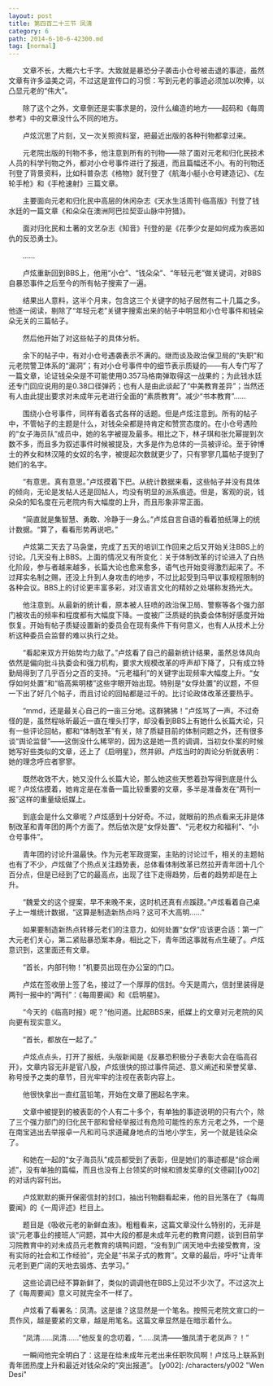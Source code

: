 ```yaml
---
layout: post
title: 第四百二十三节 凤清
category: 6
path: 2014-6-10-6-42300.md
tag: [normal]
---
```


　　文章不长，大概六七千字。大致就是暴恐分子袭击小仓号被击退的事迹，虽然文章有许多溢美之词，不过这是宣传口的习惯：写到元老的事迹必须加以吹捧，以凸显元老的“伟大”。

　　除了这个之外，文章倒还是实事求是的，没什么编造的地方——起码和《每周参考》中的文章没什么不同的地方。

　　卢炫沉思了片刻，又一次关照资料室，把最近出版的各种刊物都拿过来。

　　元老院出版的刊物不多，他注意到所有的刊物——除了面对元老和归化民技术人员的科学刊物之外，都对小仓号事件进行了报道，而且篇幅还不小。有的刊物还刊登了背景资料，比如科普杂志《格物》就刊登了《航海小艇小仓号建造记》、《左轮手枪》和《手枪速射》三篇文章。

　　主要面向元老和归化民中高层的休闲杂志《天水生活周刊·临高版》刊登了钱水廷的一篇文章《和朵朵在澳洲阿巴拉契亚山脉中狩猎》。

　　面对归化民和土著的文艺杂志《知音》刊登的是《花季少女是如何成为疾恶如仇的反恐勇士》。

　　……

　　卢炫重新回到BBS上，他用“小仓”、“钱朵朵”、“年轻元老”做关键词，对BBS自暴恐事件之后至今的所有帖子搜索了一遍。

　　结果出人意料，这半个月来，包含这三个关键字的帖子居然有二十几篇之多。他逐一阅读，剔除了“年轻元老”关键字搜索出来的帖子中明显和小仓号事件和钱朵朵无关的三篇帖子。

　　然后他开始了对这些帖子的具体分析。

　　余下的帖子中，有对小仓号遇袭表示不满的。继而谈及政治保卫局的“失职”和元老院警卫体系的“漏洞”；有对小仓号事件中的细节表示质疑的——有人专门写了一篇文章，论证钱朵朵是不可能使用0.357马格南弹取得这一战果的；为此钱水廷还专门回应说用的是0.38口径弹药；也有人是由此谈起了“中美教育差异”；当然还有人由此提出要求对未成年元老进行全面的“素质教育”。减少“书本教育”……

　　围绕小仓号事件，同样有着各式各样的话题。但是卢炫注意到。所有的帖子中，不管帖子的主题是什么，对钱朵朵都是持肯定和赞赏态度的。在小仓号遇险的“女子海员队”成员中，她的名字被提及最多。相比之下，林子琪和张允幂提到次数不多，而且多为叙述事件时候被提及，大多是作为总体的一员被评论。至于钟博士的养女和林汉隆的女奴的名字，被提起次数就更少了，只有寥寥几篇帖子提到了她们的名字。

　　“有意思。真有意思。”卢炫摸着下巴。从统计数据来看，这些帖子并没有具体的倾向，无论是发帖人还是回帖人，均没有明显的派系痕迹。但是，客观的说，钱朵朵的知名度在元老院内有大幅度的上升，而且形象非常正面。

　　“简直就是集智慧、勇敢、冷静于一身么。”卢炫自言自语的看着拍纸簿上的统计数据。“算了，看看形势再说吧。”

　　卢炫第二天去了马袅堡，完成了五天的培训工作回来之后又开始关注BBS上的讨论。几天没有上BBS。上面的情况又有所变化：关于体制改革的讨论进入了白热化阶段，参与者越来越多，长篇大论也愈来愈多，语气也开始变得激烈起来了。不过拜实名制之赐，还没上升到人身攻击的地步，不过比起受到马甲议事规程限制的各种会议。BBS上的讨论更丰富多彩，对汉语言文化的精妙之处堪称发扬光大。

　　他注意到。从最新的统计看，原本被人狂喷的政治保卫局、警察等各个强力部门被攻击的频率和程度都有大幅度下降。一度被广泛质疑的执委会体制好感度开始恢复。开始有帖子质疑设置新的委员会在现有条件下有何意义，也有人从技术上分析这种委员会监督的难以执行之处。

　　“看起来双方开始势均力敌了。”卢炫看了自己的最新统计结果，虽然总体风向依然是偏向批斗执委会和强力机构，要求大规模改革的呼声却下降了，只有成立特勤局得到了几乎百分之百的支持。“元老福利”的关键字出现频率大幅度上升。“女俘如何处置”和“临高紫明楼”这些字眼开始出现。特别是“女俘处置”的议题，不但一下出了好几个帖子，而且讨论的回帖都是过千的。比讨论政体改革还要热乎。

　　“mmd，还是最关心自己的一亩三分地。这群狒狒！”卢炫骂了一声。不过奇怪的是，虽然程咏昕最近一直在埋头打字，却没看到BBS上有她什么长篇大论，只有一些评论回帖，都和“体制改革”有关，除了质疑目前的体制问题之外，还有很多谈“舆论监督”——这倒没什么稀罕的，因为这是她一贯的调调，当初女仆案的时候她写好些类似的文章，还上了《启明星》，然并卵。卢炫当时的舆论分析就表明：她的理念呼应者寥寥。

　　既然收效不大，她又没什么长篇大论，那么她这些天憋着劲写得到底是什么呢？卢炫估摸着，她肯定是在准备一篇比较重要的文章，多半是准备发在“两刊一报”这样的重量级纸媒上。

　　到底会是什么文章呢？卢炫感到十分好奇。不过，就眼前的热点看来无非是体制改革和青年团的两个方面了。然后依次是“女俘处置”、“元老权力和福利”、“小仓号事件”。

　　青年团的讨论升温最快。作为元老军政提案，主贴的讨论过千，相关的主题帖也有了不少，卢炫做了个热点关注趋势表，总体看体制改革已然拉开青年团十几个百分点，但是已经到了它的最高点，出现了往下走得趋势，后者的趋势却是在上升。

　　“魏爱文的这个提案，早不来晚不来，这时机还真有点蹊跷。”卢炫看着自己桌子上一堆统计数据，“这算是制造新热点吗？这可不大高明……”

　　如果要制造新热点转移元老们的注意力，如何处置“女俘”应该更合适：第一广大元老们关心，第二紧贴暴恐案本身。相比之下，青年团这事就有点生硬了。卢炫意识到，这里面还有文章。

　　“首长，内部刊物！”机要员出现在办公室的门口。

　　卢炫在签收册上签了名，接过了一个厚厚的信封。今天是周六，信封里装得是两刊一报中的“两刊”：《每周要闻》和《启明星》。

　　“今天的《临高时报》呢？”他问道。比起BBS来，纸媒上的文章对元老院的风向更有现实意义。

　　“首长，都放在一起了。”

　　卢炫点点头，打开了报纸，头版新闻是《反暴恐积极分子表彰大会在临高召开》，文章内容无非是官八股，卢炫很快的掠过事件简述、意义阐述和荣誉奖章、称号授予之类的章节，目光牢牢的注视在表彰内容上。

　　他很快拿出一直红蓝铅笔，开始在文章了圈起名字来。

　　文章中被提到的被表彰的个人有二十多个，有单独的事迹说明的只有六个，除了三个强力部门的归化民干部和曾经举报过有危险可能性的东方元老之外，一个是在南宝逃出去举报卓一凡和司马求道藏身地点的当地小学生，另一个就是钱朵朵了。

　　和她在一起的“女子海员队”成员都受到了表彰，但是她们的事迹都是“综合阐述”，没有单独的篇幅，而且也没有上台领奖的时候和颁发奖章的[文德嗣][y002]的对话内容刊出。

　　卢炫默默的撕开保密信封的封口，抽出刊物翻看起来，他的目光落在了《每周要闻》的《一周评述》栏目上。

　　题目是《吸收元老的新鲜血液》。粗粗看来，这篇文章没什么特别的，无非是谈“元老事业的接班人”问题，其中大段的都是未成年元老的教育问题，谈到目前学习院教育中的对未成员元老教育的填鸭问题，“没有到广阔天地中去接受教育，没有实际的社会和工作经验”，完全是“书呆子式的教育”。文章的最后，呼吁“让青年元老到更广阔的天地去锻炼、去学习。”

　　这些论调已经不算新鲜了，类似的调调他在BBS上见过不少次了。不过这次上了《每周要闻》意义可就完全不一样了。

　　卢炫看了看署名：凤清。这是谁？这显然是一个笔名。按照元老院文宣口的一贯作风，越是要紧的文章，越是用笔名。这篇文章显然是在暗示着什么。

　　“凤清……凤清……”他反复的念叨着，“……凤清——雏凤清于老凤声？！”

　　一瞬间他完全明白了：这是在给未成年元老出来任职吹风啊！卢炫马上联系到青年团热度上升和最近对钱朵朵的“突出报道”。
[y002]: /characters/y002 "Wen Desi"
